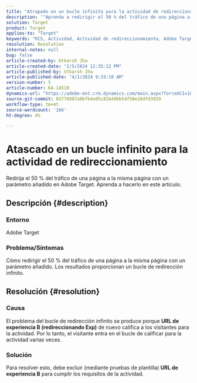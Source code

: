 ```yaml
---
title: "Atrapado en un bucle infinito para la actividad de redireccionamiento"
description: '"Aprenda a redirigir el 50 % del tráfico de una página a la misma página con un parámetro añadido en Adobe Target".'
solution: Target
product: Target
applies-to: "Target"
keywords: "KCS, Actividad, Actividad de redireccionamiento, Adobe Target, bucle de redireccionamiento infinito, tráfico"
resolution: Resolution
internal-notes: null
bug: false
article-created-by: Utkarsh Jha
article-created-date: "2/5/2024 12:35:12 PM"
article-published-by: Utkarsh Jha
article-published-date: "4/1/2024 9:33:18 AM"
version-number: 5
article-number: KA-14510
dynamics-url: "https://adobe-ent.crm.dynamics.com/main.aspx?forceUCI=1&pagetype=entityrecord&etn=knowledgearticle&id=044514ff-22c4-ee11-9079-6045bd006c82"
source-git-commit: 83776987a0bfb4e05c81b496b54f50e20dfd3929
workflow-type: tm+mt
source-wordcount: '166'
ht-degree: 4%

---
```


# Atascado en un bucle infinito para la actividad de redireccionamiento


Redirija el 50 % del tráfico de una página a la misma página con un parámetro añadido en Adobe Target. Aprenda a hacerlo en este artículo.

## Descripción {#description}


### Entorno

Adobe Target

### Problema/Síntomas

Cómo redirigir el 50 % del tráfico de una página a la misma página con un parámetro añadido.
Los resultados proporcionan un bucle de redirección infinito.


## Resolución {#resolution}


### Causa

El problema del bucle de redirección infinito se produce porque <b>URL de experiencia B (redireccionando Exp)</b> de nuevo califica a los visitantes para la actividad. Por lo tanto, el visitante entra en el bucle de calificar para la actividad varias veces.

### Solución

Para resolver esto, debe excluir (mediante pruebas de plantilla) <b>URL de experiencia B</b> para cumplir los requisitos de la actividad.


